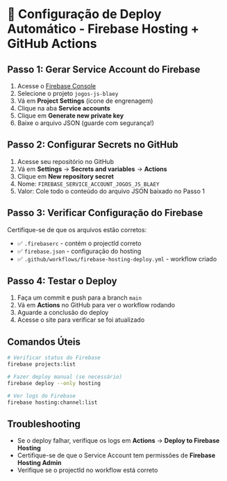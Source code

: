 # 🚀 Configuração de Deploy Automático - Firebase Hosting + GitHub Actions

## Passo 1: Gerar Service Account do Firebase

1. Acesse o [Firebase Console](https://console.firebase.google.com/)
2. Selecione o projeto `jogos-js-blaey`
3. Vá em **Project Settings** (ícone de engrenagem)
4. Clique na aba **Service accounts**
5. Clique em **Generate new private key**
6. Baixe o arquivo JSON (guarde com segurança!)

## Passo 2: Configurar Secrets no GitHub

1. Acesse seu repositório no GitHub
2. Vá em **Settings** → **Secrets and variables** → **Actions**
3. Clique em **New repository secret**
4. Nome: `FIREBASE_SERVICE_ACCOUNT_JOGOS_JS_BLAEY`
5. Valor: Cole todo o conteúdo do arquivo JSON baixado no Passo 1

## Passo 3: Verificar Configuração do Firebase

Certifique-se de que os arquivos estão corretos:

- ✅ `.firebaserc` - contém o projectId correto
- ✅ `firebase.json` - configuração do hosting
- ✅ `.github/workflows/firebase-hosting-deploy.yml` - workflow criado

## Passo 4: Testar o Deploy

1. Faça um commit e push para a branch `main`
2. Vá em **Actions** no GitHub para ver o workflow rodando
3. Aguarde a conclusão do deploy
4. Acesse o site para verificar se foi atualizado

## Comandos Úteis

```bash
# Verificar status do Firebase
firebase projects:list

# Fazer deploy manual (se necessário)
firebase deploy --only hosting

# Ver logs do Firebase
firebase hosting:channel:list
```

## Troubleshooting

- Se o deploy falhar, verifique os logs em **Actions** → **Deploy to Firebase Hosting**
- Certifique-se de que o Service Account tem permissões de **Firebase Hosting Admin**
- Verifique se o projectId no workflow está correto
